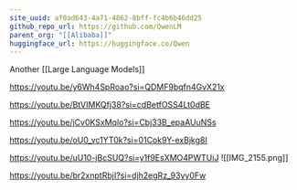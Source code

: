 ```yaml
---
site_uuid: af0ad643-4a71-4862-8bff-fc4b6b46dd25
github_repo_url: https://github.com/QwenLM
parent_org: "[[Alibaba]]"
huggingface_url: https://huggingface.co/Qwen
---
```



Another [[Large Language Models]]

https://youtu.be/y6Wh4SpRoao?si=QDMF9bqfn4GvX21x

https://youtu.be/BtVIMKQfj38?si=cdBetfOSS4Lt0dBE

https://youtu.be/jCv0KSxMqlo?si=Cbj33B_epaAUuNSs

https://youtu.be/oU0_vc1YT0k?si=01Cok9Y-exBjkg8I


https://youtu.be/uU10-jBcSUQ?si=y1f9EsXMO4PWTUiJ
![[IMG_2155.png]]

https://youtu.be/br2xnptRbjI?si=djh2egRz_93yy0Fw